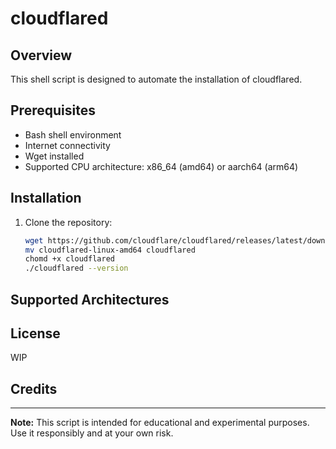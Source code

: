 # cloudflared

## Overview

This shell script is designed to automate the installation of cloudflared.

## Prerequisites

- Bash shell environment
- Internet connectivity
- Wget installed
- Supported CPU architecture: x86_64 (amd64) or aarch64 (arm64)

## Installation

1. Clone the repository:

    ```sh
   wget https://github.com/cloudflare/cloudflared/releases/latest/download/cloudflared-linux-amd64
    mv cloudflared-linux-amd64 cloudflared
    chomd +x cloudflared
    ./cloudflared --version

    ```



## Supported Architectures


## License

WIP

## Credits


---

**Note:** This script is intended for educational and experimental purposes. Use it responsibly and at your own risk.
